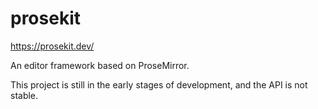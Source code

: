 # prosekit

https://prosekit.dev/

An editor framework based on ProseMirror.

This project is still in the early stages of development, and the API is not stable.
